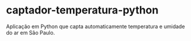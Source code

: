 # captador-temperatura-python
Aplicação em Python que capta automaticamente temperatura e umidade do ar em São Paulo.
